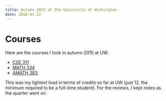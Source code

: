 ```yaml
---
title: Autumn 2015 at the University of Washington
date: 2016-01-22
---
```


# Courses

Here are the courses I took in autumn 2015 at UW:

- [CSE 311]()
- [MATH 334]()
- [AMATH 383]()

This was my lightest load in terms of credits so far at UW (just 12, the
minimum required to be a full-time student).
For the reviews, I kept notes as the quarter went on.

